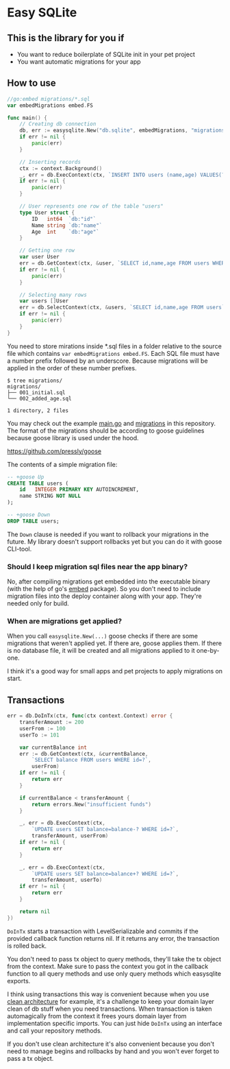# Easy SQLite

## This is the library for you if

- You want to reduce boilerplate of SQLite init in your pet project
- You want automatic migrations for your app

## How to use

```go
//go:embed migrations/*.sql
var embedMigrations embed.FS

func main() {
    // Creating db connection
    db, err := easysqlite.New("db.sqlite", embedMigrations, "migrations")
    if err != nil {
    	panic(err)
    }

    // Inserting records
    ctx := context.Background()
    _, err = db.ExecContext(ctx, `INSERT INTO users (name,age) VALUES(?,?)`, "John", 23)
    if err != nil {
    	panic(err)
    }

    // User represents one row of the table "users"
    type User struct {
    	ID   int64  `db:"id"`
    	Name string `db:"name"`
    	Age  int    `db:"age"`
    }

    // Getting one row
    var user User
    err = db.GetContext(ctx, &user, `SELECT id,name,age FROM users WHERE id=?`, 1)
    if err != nil {
    	panic(err)
    }

    // Selecting many rows
    var users []User
    err = db.SelectContext(ctx, &users, `SELECT id,name,age FROM users`)
    if err != nil {
    	panic(err)
    }
}
```

You need to store mirations inside *.sql files in a folder relative to the source file which contains `var embedMigrations embed.FS`. Each SQL file must have a number prefix followed by an underscore. Because migrations will be applied in the order of these number prefixes.

```
$ tree migrations/
migrations/
├── 001_initial.sql
└── 002_added_age.sql

1 directory, 2 files
```

You may check out the example [main.go](https://github.com/pav5000/easy-sqlite/blob/master/cmd/example/main.go) and [migrations](https://github.com/pav5000/easy-sqlite/tree/master/cmd/example/migrations) in this repository. The format of the migrations should be according to goose guidelines because goose library is used under the hood.

https://github.com/pressly/goose

The contents of a simple migration file:

```sql
-- +goose Up
CREATE TABLE users (
    id   INTEGER PRIMARY KEY AUTOINCREMENT,
    name STRING NOT NULL
);

-- +goose Down
DROP TABLE users;
```

The `Down` clause is needed if you want to rollback your migrations in the future. My library doesn't support rollbacks yet but you can do it with goose CLI-tool.

### Should I keep migration sql files near the app binary?

No, after compiling migrations get embedded into the executable binary (with the help of go's [embed](https://pkg.go.dev/embed) package). So you don't need to include migration files into the deploy container along with your app. They're needed only for build.

### When are migrations get applied?

When you call `easysqlite.New(...)` goose checks if there are some migrations that weren't applied yet. If there are, goose applies them. If there is no database file, it will be created and all migrations applied to it one-by-one.

I think it's a good way for small apps and pet projects to apply migrations on start.

## Transactions

```go
err = db.DoInTx(ctx, func(ctx context.Context) error {
    transferAmount := 200
    userFrom := 100
    userTo := 101

    var currentBalance int
    err := db.GetContext(ctx, &currentBalance,
    	`SELECT balance FROM users WHERE id=?`,
    	userFrom)
    if err != nil {
    	return err
    }

    if currentBalance < transferAmount {
    	return errors.New("insufficient funds")
    }

    _, err = db.ExecContext(ctx,
    	`UPDATE users SET balance=balance-? WHERE id=?`,
    	transferAmount, userFrom)
    if err != nil {
    	return err
    }

    _, err = db.ExecContext(ctx,
    	`UPDATE users SET balance=balance+? WHERE id=?`,
    	transferAmount, userTo)
    if err != nil {
    	return err
    }

    return nil
})
```

`DoInTx` starts a transaction with LevelSerializable and commits if the provided callback function returns nil.
If it returns any error, the transaction is rolled back.

You don't need to pass tx object to query methods, they'll take the tx object from the context.
Make sure to pass the context you got in the callback function to all query methods and use only query methods which easysqlite exports.

I think using transactions this way is convenient because when you use [clean architecture](https://blog.cleancoder.com/uncle-bob/2012/08/13/the-clean-architecture.html) for example, it's a challenge to keep your domain layer clean of db stuff when you need transactions. When transaction is taken automagically from the context it frees yours domain layer from implementation specific imports. You can just hide `DoInTx` using an interface and call your repository methods.

If you don't use clean architecture it's also convenient because you don't need to manage begins and rollbacks by hand and you won't ever forget to pass a tx object.
